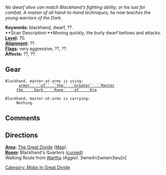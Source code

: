 *No dwarf alive can match Blackhand's fighting ability, or his lust for
combat. A master of all hand-to-hand techniques, he now teaches the
young warriors of the Dark.*

**Keywords:** blackhand, dwarf, ??.  
**Scan Description:**Moving quickly, the burly dwarf bellows and
attacks.  
**[Level](Level.md "wikilink"):** 70.  
**[Alignment](Alignment.md "wikilink"):** ??.  
**[Flags](:Category:_Mob_Types.md "wikilink"):** very aggressive, ??,
??.  
**Affects:** ??, ??.  

## Gear

`Blackhand, master-at-arms is using:`  
<worn on body>`      `[`armor`` ``of`` ``the`` ``Greater`` ``Master`](Armor_Of_The_Greater_Master.md "wikilink")  
<worn on wrist>`     `[`the`` ``Dark`` ``Rune`` ``of`` ``Kra`](Dark_Rune_of_Kra.md "wikilink")

`Blackhand, master-at-arms is carrying:`  
`     Nothing.`

## Comments

## Directions

**[Area](:Category:_Areas.md "wikilink"):** [The Great
Divide](:Category:_Great_Divide.md "wikilink")
([Map](Great_Divide_Map.md "wikilink")).  
**[Room](:Category:_Rooms.md "wikilink"):** Blackhand's Quarters
([cursed](Cursed_Rooms.md "wikilink"))  
Walking Route from [Wartha](Wartha "wikilink") *(Aggie)*:
3wne4n2wnwn3wu\[n\]

[Category: Mobs In Great
Divide](Category:_Mobs_In_Great_Divide "wikilink")
